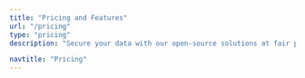 ```yaml
---
title: "Pricing and Features"
url: "/pricing"
type: "pricing"
description: "Secure your data with our open-source solutions at fair prices. Whether for personal use with Cryptomator or team collaboration with Cryptomator Hub, our plans are designed to fit your needs — no hidden costs, just transparent protection."

navtitle: "Pricing"
---
```


